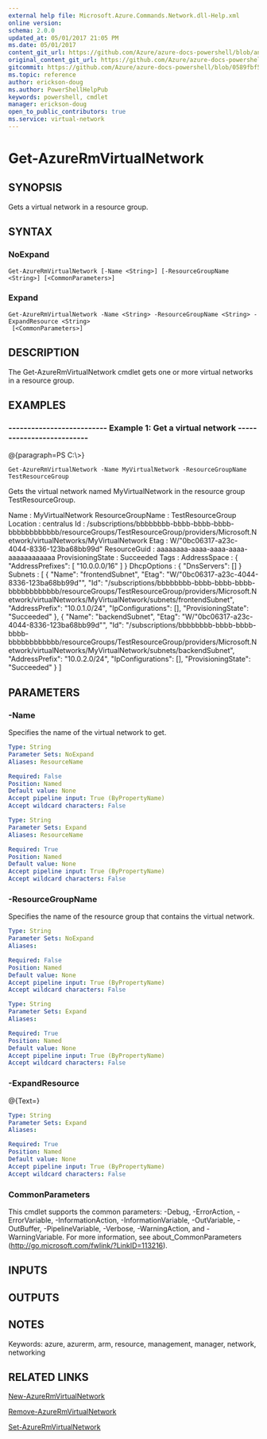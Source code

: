 ```yaml
---
external help file: Microsoft.Azure.Commands.Network.dll-Help.xml
online version:
schema: 2.0.0
updated_at: 05/01/2017 21:05 PM
ms.date: 05/01/2017
content_git_url: https://github.com/Azure/azure-docs-powershell/blob/anne052617/azureps-cmdlets-docs/ResourceManager/AzureRM.Network/v2.2.0/Get-AzureRmVirtualNetwork.md
original_content_git_url: https://github.com/Azure/azure-docs-powershell/blob/anne052617/azureps-cmdlets-docs/ResourceManager/AzureRM.Network/v2.2.0/Get-AzureRmVirtualNetwork.md
gitcommit: https://github.com/Azure/azure-docs-powershell/blob/0589fbf53d27e39e0cf445261d29c64fb0859d62
ms.topic: reference
author: erickson-doug
ms.author: PowerShellHelpPub
keywords: powershell, cmdlet
manager: erickson-doug
open_to_public_contributors: true
ms.service: virtual-network
---
```


# Get-AzureRmVirtualNetwork

## SYNOPSIS
Gets a virtual network in a resource group.

## SYNTAX

### NoExpand
```
Get-AzureRmVirtualNetwork [-Name <String>] [-ResourceGroupName <String>] [<CommonParameters>]
```

### Expand
```
Get-AzureRmVirtualNetwork -Name <String> -ResourceGroupName <String> -ExpandResource <String>
 [<CommonParameters>]
```

## DESCRIPTION
The Get-AzureRmVirtualNetwork cmdlet gets one or more virtual networks in a resource group.

## EXAMPLES

### --------------------------  Example 1: Get a virtual network  --------------------------
@{paragraph=PS C:\\\>}





```
Get-AzureRmVirtualNetwork -Name MyVirtualNetwork -ResourceGroupName TestResourceGroup
```

Gets the virtual network named MyVirtualNetwork in the resource group TestResourceGroup.

Name              : MyVirtualNetwork
ResourceGroupName : TestResourceGroup
Location          : centralus
Id                : /subscriptions/bbbbbbbb-bbbb-bbbb-bbbb-bbbbbbbbbbbb/resourceGroups/TestResourceGroup/providers/Microsoft.Network/virtualNetworks/MyVirtualNetwork
Etag              : W/"0bc06317-a23c-4044-8336-123ba68bb99d"
ResourceGuid      : aaaaaaaa-aaaa-aaaa-aaaa-aaaaaaaaaaaa
ProvisioningState : Succeeded
Tags              :
AddressSpace      : {
                      "AddressPrefixes": \[
                        "10.0.0.0/16"
                      \]
                    }
DhcpOptions       : {
                      "DnsServers": \[\]
                    }
Subnets           : \[
                      {
                        "Name": "frontendSubnet",
                        "Etag": "W/\"0bc06317-a23c-4044-8336-123ba68bb99d\"",
                        "Id": "/subscriptions/bbbbbbbb-bbbb-bbbb-bbbb-bbbbbbbbbbbb/resourceGroups/TestResourceGroup/providers/Microsoft.Network/virtualNetworks/MyVirtualNetwork/subnets/frontendSubnet",
                        "AddressPrefix": "10.0.1.0/24",
                        "IpConfigurations": \[\],
                        "ProvisioningState": "Succeeded"
                      },
                      {
                        "Name": "backendSubnet",
                        "Etag": "W/\"0bc06317-a23c-4044-8336-123ba68bb99d\"",
                        "Id": "/subscriptions/bbbbbbbb-bbbb-bbbb-bbbb-bbbbbbbbbbbb/resourceGroups/TestResourceGroup/providers/Microsoft.Network/virtualNetworks/MyVirtualNetwork/subnets/backendSubnet",
                        "AddressPrefix": "10.0.2.0/24",
                        "IpConfigurations": \[\],
                        "ProvisioningState": "Succeeded"
                      }
                    \]

## PARAMETERS

### -Name
Specifies the name of the virtual network to get.

```yaml
Type: String
Parameter Sets: NoExpand
Aliases: ResourceName

Required: False
Position: Named
Default value: None
Accept pipeline input: True (ByPropertyName)
Accept wildcard characters: False
```

```yaml
Type: String
Parameter Sets: Expand
Aliases: ResourceName

Required: True
Position: Named
Default value: None
Accept pipeline input: True (ByPropertyName)
Accept wildcard characters: False
```

### -ResourceGroupName
Specifies the name of the resource group that contains the virtual network.

```yaml
Type: String
Parameter Sets: NoExpand
Aliases: 

Required: False
Position: Named
Default value: None
Accept pipeline input: True (ByPropertyName)
Accept wildcard characters: False
```

```yaml
Type: String
Parameter Sets: Expand
Aliases: 

Required: True
Position: Named
Default value: None
Accept pipeline input: True (ByPropertyName)
Accept wildcard characters: False
```

### -ExpandResource
@{Text=}

```yaml
Type: String
Parameter Sets: Expand
Aliases: 

Required: True
Position: Named
Default value: None
Accept pipeline input: True (ByPropertyName)
Accept wildcard characters: False
```

### CommonParameters
This cmdlet supports the common parameters: -Debug, -ErrorAction, -ErrorVariable, -InformationAction, -InformationVariable, -OutVariable, -OutBuffer, -PipelineVariable, -Verbose, -WarningAction, and -WarningVariable. For more information, see about_CommonParameters (http://go.microsoft.com/fwlink/?LinkID=113216).

## INPUTS

## OUTPUTS

## NOTES
Keywords: azure, azurerm, arm, resource, management, manager, network, networking

## RELATED LINKS

[New-AzureRmVirtualNetwork]()

[Remove-AzureRmVirtualNetwork]()

[Set-AzureRmVirtualNetwork]()

